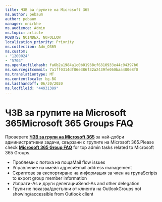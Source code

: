 ```yaml
---
title: ЧЗВ за групите на Microsoft 365
ms.author: pebaum
author: pebaum
manager: mnirkhe
ms.audience: Admin
ms.topic: article
ROBOTS: NOINDEX, NOFOLLOW
localization_priority: Priority
ms.collection: Adm_O365
ms.custom:
- "1200024"
- "5704"
ms.openlocfilehash: fa6b2a1984a1c0b01938cf6310933e44c04397b6
ms.sourcegitcommit: 7a1ff0314df06e386f32a2439fe060baa480e8f8
ms.translationtype: MT
ms.contentlocale: bg-BG
ms.lasthandoff: 06/30/2020
ms.locfileid: "44931389"
---
```

# <a name="microsoft-365-groups-faq"></a><span data-ttu-id="c05ea-102">ЧЗВ за групите на Microsoft 365</span><span class="sxs-lookup"><span data-stu-id="c05ea-102">Microsoft 365 Groups FAQ</span></span>

<span data-ttu-id="c05ea-103">Проверете **[ЧЗВ за групи на Microsoft 365](https://aka.ms/M365GroupsFAQ)** за най-добри административни задачи, свързани с групите на Microsoft 365.</span><span class="sxs-lookup"><span data-stu-id="c05ea-103">Please check **[Microsoft 365 Group FAQ](https://aka.ms/M365GroupsFAQ)** for top admin tasks related to Microsoft 365 Groups.</span></span>

- <span data-ttu-id="c05ea-104">Проблеми с потока на поща</span><span class="sxs-lookup"><span data-stu-id="c05ea-104">Mail flow issues</span></span>
- <span data-ttu-id="c05ea-105">Управление на имейл адреси</span><span class="sxs-lookup"><span data-stu-id="c05ea-105">Email address management</span></span>
- <span data-ttu-id="c05ea-106">Скриптове за експортиране на информация за член на група</span><span class="sxs-lookup"><span data-stu-id="c05ea-106">Scripts to export group member information</span></span>
- <span data-ttu-id="c05ea-107">Изпрати-As и други делегации</span><span class="sxs-lookup"><span data-stu-id="c05ea-107">Send-As and other delegation</span></span>
- <span data-ttu-id="c05ea-108">Групи не показва/достъпни от клиента на Outlook</span><span class="sxs-lookup"><span data-stu-id="c05ea-108">Groups not showing/accessible from Outlook client</span></span>